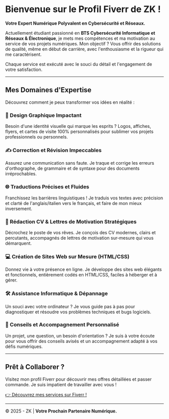 # Bienvenue sur le Profil Fiverr de ZK !

**Votre Expert Numérique Polyvalent en Cybersécurité et Réseaux.**

Actuellement étudiant passionné en **BTS Cybersécurité Informatique et Réseaux & Électronique**, je mets mes compétences et ma motivation au service de vos projets numériques. Mon objectif ? Vous offrir des solutions de qualité, même en début de carrière, avec l'enthousiasme et la rigueur qui me caractérisent.

Chaque service est exécuté avec le souci du détail et l'engagement de votre satisfaction.

---

## Mes Domaines d'Expertise

Découvrez comment je peux transformer vos idées en réalité :

### 🎨 Design Graphique Impactant
Besoin d'une identité visuelle qui marque les esprits ? Logos, affiches, flyers, et cartes de visite 100% personnalisés pour sublimer vos projets professionnels ou personnels.

### ✍️ Correction et Révision Impeccables
Assurez une communication sans faute. Je traque et corrige les erreurs d'orthographe, de grammaire et de syntaxe pour des documents irréprochables.

### 🌐 Traductions Précises et Fluides
Franchissez les barrières linguistiques ! Je traduis vos textes avec précision et clarté de l'anglais/italien vers le français, et faire de mon mieux inversement.

### 📄 Rédaction CV & Lettres de Motivation Stratégiques
Décrochez le poste de vos rêves. Je conçois des CV modernes, clairs et percutants, accompagnés de lettres de motivation sur-mesure qui vous démarquent.

### 💻 Création de Sites Web sur Mesure (HTML/CSS)
Donnez vie à votre présence en ligne. Je développe des sites web élégants et fonctionnels, entièrement codés en HTML/CSS, faciles à héberger et à gérer.

### 🛠️ Assistance Informatique & Dépannage
Un souci avec votre ordinateur ? Je vous guide pas à pas pour diagnostiquer et résoudre vos problèmes techniques et bugs logiciels.

### 💬 Conseils et Accompagnement Personnalisé
Un projet, une question, un besoin d'orientation ? Je suis à votre écoute pour vous offrir des conseils avisés et un accompagnement adapté à vos défis numériques.

---

## Prêt à Collaborer ?

Visitez mon profil Fiverr pour découvrir mes offres détaillées et passer commande. Je suis impatient de travailler avec vous !

[👉 Découvrez mes services sur Fiverr !](https://www.fiverr.com)

---

© 2025 - ZK | **Votre Prochain Partenaire Numérique.**
